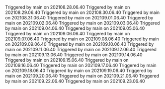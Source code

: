 Triggered by main on 202108.28.06.40
Triggered by main on 202108.29.06.40
Triggered by main on 202108.30.06.40
Triggered by main on 202108.31.06.40
Triggered by main on 202109.01.06.40
Triggered by main on 202109.02.06.40
Triggered by main on 202109.03.06.40
Triggered by main on 202109.04.06.40
Triggered by main on 202109.05.06.40
Triggered by main on 202109.06.06.40
Triggered by main on 202109.07.06.40
Triggered by main on 202109.08.06.40
Triggered by main on 202109.09.06.40
Triggered by main on 202109.10.06.40
Triggered by main on 202109.11.06.40
Triggered by main on 202109.12.06.40
Triggered by main on 202109.13.06.40
Triggered by main on 202109.14.06.40
Triggered by main on 202109.15.06.40
Triggered by main on 202109.16.06.40
Triggered by main on 202109.17.06.40
Triggered by main on 202109.18.06.40
Triggered by main on 202109.19.06.40
Triggered by main on 202109.20.06.40
Triggered by main on 202109.21.06.40
Triggered by main on 202109.22.06.40
Triggered by main on 202109.23.06.40
